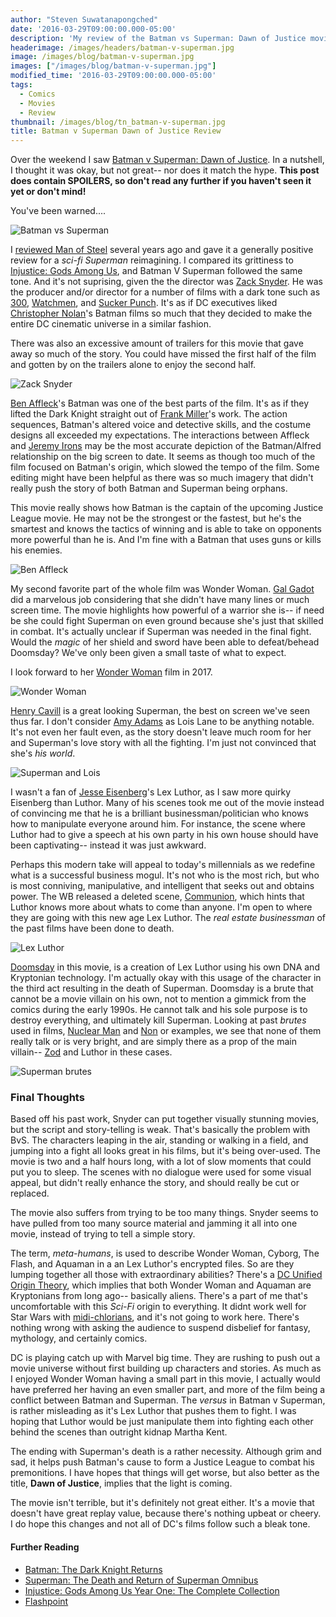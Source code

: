 ```yaml
---
author: "Steven Suwatanapongched"
date: '2016-03-29T09:00:00.000-05:00'
description: 'My review of the Batman vs Superman: Dawn of Justice movie. With spoilers.'
headerimage: /images/headers/batman-v-superman.jpg
image: /images/blog/batman-v-superman.jpg
images: ["/images/blog/batman-v-superman.jpg"]
modified_time: '2016-03-29T09:00:00.000-05:00'
tags:
  - Comics
  - Movies
  - Review
thumbnail: /images/blog/tn_batman-v-superman.jpg
title: Batman v Superman Dawn of Justice Review
---
```



Over the weekend I saw [Batman v Superman: Dawn of Justice](https://www.imdb.com/title/tt2975590/). In a nutshell, I thought it was okay, but not great-- nor does it match the hype.  **This post does contain SPOILERS, so don't read any further if you haven't seen it yet or don't mind!**

You've been warned....

![Batman vs Superman](/images/blog/batman-v-superman.jpg)

I [reviewed Man of Steel](/2013/06/man-of-steel-review) several years ago and gave it a generally positive review for a *sci-fi Superman* reimagining. I compared its grittiness to [Injustice: Gods Among Us](https://en.wikipedia.org/wiki/Injustice:_Gods_Among_Us), and Batman V Superman followed the same tone. And it's not suprising, given the the director was [Zack Snyder](https://www.imdb.com/name/nm0811583/). He was the producer and/or director for a number of films with a dark tone such as [300](https://www.imdb.com/title/tt0416449/), [Watchmen](https://www.imdb.com/title/tt0409459/), and [Sucker Punch](https://www.imdb.com/title/tt0978764/). It's as if DC executives liked [Christopher Nolan](https://www.imdb.com/name/nm0634240/)'s Batman films so much that they decided to make the entire DC cinematic universe in a similar fashion.

There was also an excessive amount of trailers for this movie that gave away so much of the story. You could have missed the first half of the film and gotten by on the trailers alone to enjoy the second half.

![Zack Snyder](/images/blog/zack-snyder.jpg)

[Ben Affleck](https://www.imdb.com/name/nm0000255/)'s Batman was one of the best parts of the film. It's as if they lifted the Dark Knight straight out of [Frank Miller](https://www.imdb.com/name/nm0588340/)'s work. The action sequences, Batman's altered voice and detective skills, and the costume designs all exceeded my expectations. The interactions between Affleck and [Jeremy Irons](https://www.imdb.com/name/nm0000460/) may be the most accurate depiction of the Batman/Alfred relationship on the big screen to date. It seems as though too much of the film focused on Batman's origin, which slowed the tempo of the film. Some editing might have been helpful as there was so much imagery that didn't really push the story of both Batman and Superman being orphans.

This movie really shows how Batman is the captain of the upcoming Justice League movie. He may not be the strongest or the fastest, but he's the smartest and knows the tactics of winning and is able to take on opponents more powerful than he is. And I'm fine with a Batman that uses guns or kills his enemies.

![Ben Affleck](/images/blog/ben-affleck.jpg)

My second favorite part of the whole film was Wonder Woman. [Gal Gadot](https://www.imdb.com/name/nm2933757/) did a marvelous job considering that she didn't have many lines or much screen time. The movie highlights how powerful of a warrior she is-- if need be she could fight Superman on even ground because she's just that skilled in combat. It's actually unclear if Superman was needed in the final fight. Would the *magic* of her shield and sword have been able to defeat/behead Doomsday? We've only been given a small taste of what to expect.

I look forward to her [Wonder Woman](https://www.imdb.com/title/tt0451279/) film in 2017.

![Wonder Woman](/images/blog/wonder-woman-gal-gadot.jpg)

[Henry Cavill](https://www.imdb.com/name/nm0147147/) is a great looking Superman, the best on screen we've seen thus far. I don't consider [Amy Adams](https://www.imdb.com/name/nm0010736/) as Lois Lane to be anything notable. It's not even her fault even, as the story doesn't leave much room for her and Superman's love story with all the fighting. I'm just not convinced that she's *his world*.

![Superman and Lois](/images/blog/bvs_superman_lois_lane.jpg)

I wasn't a fan of [Jesse Eisenberg](https://www.imdb.com/name/nm0251986/)'s Lex Luthor, as I saw more quirky Eisenberg than Luthor. Many of his scenes took me out of the movie instead of convincing me that he is a brilliant businessman/politician who knows how to manipulate everyone around him. For instance, the scene where Luthor had to give a speech at his own party in his own house should have been captivating-- instead it was just awkward.

Perhaps this modern take will appeal to today's millennials as we redefine what is a successful business mogul. It's not who is the most rich, but who is most conniving, manipulative, and intelligent that seeks out and obtains power. The WB released a deleted scene, [Communion](https://www.youtube.com/watch?v=s-MUzvASr8s), which hints that Luthor knows more about whats to come than anyone. I'm open to where they are going with this new age Lex Luthor. The *real estate businessman* of the past films have been done to death.

![Lex Luthor](/images/blog/lex-luthor-jesse-eisenberg.jpg)

[Doomsday](https://en.wikipedia.org/wiki/Doomsday_(comics)) in this movie, is a creation of Lex Luthor using his own DNA and Kryptonian technology. I'm actually okay with this usage of the character in the third act resulting in the death of Superman. Doomsday is a brute that cannot be a movie villain on his own, not to mention a gimmick from the comics during the early 1990s. He cannot talk and his sole purpose is to destroy everything, and ultimately kill Superman. Looking at past *brutes* used in films, [Nuclear Man](https://superman.wikia.com/wiki/Nuclear_Man) and [Non](https://superman.wikia.com/wiki/Non) or examples, we see that none of them really talk or is very bright, and are simply there as a prop of the main villain-- [Zod](https://en.wikipedia.org/wiki/General_Zod) and Luthor in these cases.

![Superman brutes](/images/blog/superman-brute-villains.jpg)

### Final Thoughts

Based off his past work, Snyder can put together visually stunning movies, but the script and story-telling is weak. That's basically the problem with BvS. The characters leaping in the air, standing or walking in a field, and jumping into a fight all looks great in his films, but it's being over-used. The movie is two and a half hours long, with a lot of slow moments that could put you to sleep. The scenes with no dialogue were used for some visual appeal, but didn't really enhance the story, and should really be cut or replaced.

The movie also suffers from trying to be too many things. Snyder seems to have pulled from too many source material and jamming it all into one movie, instead of trying to tell a simple story.

The term, *meta-humans*, is used to describe Wonder Woman, Cyborg, The Flash, and Aquaman in a an Lex Luthor's encrypted files. So are they lumping together all those with extraordinary abilities? There's a [DC Unified Origin Theory](https://www.youtube.com/watch?v=l_IlBq7j7oQ), which implies that both Wonder Woman and Aquaman are Kryptonians from long ago-- basically aliens. There's a part of me that's uncomfortable with this *Sci-Fi* origin to everything. It didnt work well for Star Wars with [midi-chlorians](https://starwars.wikia.com/wiki/Midi-chlorian), and it's not going to work here. There's nothing wrong with asking the audience to suspend disbelief for fantasy, mythology, and certainly comics.

DC is playing catch up with Marvel big time. They are rushing to push out a movie universe without first building up characters and stories. As much as I enjoyed Wonder Woman having a small part in this movie, I actually would have preferred her having an even smaller part, and more of the film being a conflict between Batman and Superman. The *versus* in Batman v Superman, is rather misleading as it's Lex Luthor that pushes them to fight. I was hoping that Luthor would be just manipulate them into fighting each other behind the scenes than outright kidnap Martha Kent.

The ending with Superman's death is a rather necessity. Although grim and sad, it helps push Batman's cause to form a Justice League to combat his premonitions. I have hopes that things will get worse, but also better as the title, **Dawn of Justice**, implies that the light is coming.

The movie isn't terrible, but it's definitely not great either. It's a movie that doesn't have great replay value, because there's nothing upbeat or cheery. I do hope this changes and not all of DC's films follow such a bleak tone.

#### Further Reading

* [Batman: The Dark Knight Returns](https://amzn.to/1UYSXV1)
* [Superman: The Death and Return of Superman Omnibus](https://amzn.to/22WirFj)
* [Injustice: Gods Among Us Year One: The Complete Collection](https://amzn.to/1Tfzkbw)
* [Flashpoint](https://amzn.to/22Wizog)